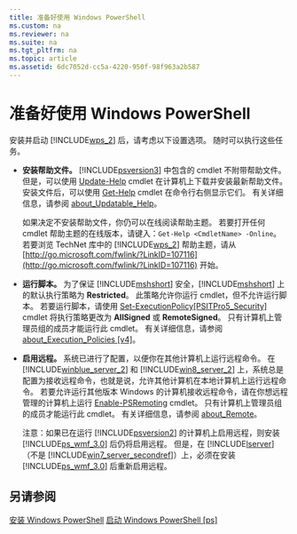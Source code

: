 ```yaml
---
title: 准备好使用 Windows PowerShell
ms.custom: na
ms.reviewer: na
ms.suite: na
ms.tgt_pltfrm: na
ms.topic: article
ms.assetid: 6dc7052d-cc5a-4220-950f-98f963a2b587
---
```

# 准备好使用 Windows PowerShell
安装并启动 [!INCLUDE[wps_2](../Token/wps_2_md.md)] 后，请考虑以下设置选项。 随时可以执行这些任务。

-   **安装帮助文件。** [!INCLUDE[psversion3](../Token/psversion3_md.md)] 中包含的 cmdlet 不附带帮助文件。 但是，可以使用 [Update-Help](assetId:///93e1d870-ace6-432b-8778-8920291d7545) cmdlet 在计算机上下载并安装最新帮助文件。 安装文件后，可以使用 [Get-Help](assetId:///1f46eeb4-49d7-4bec-bb29-395d9b42f54a) cmdlet 在命令行右侧显示它们。 有关详细信息，请参阅 [about_Updatable_Help](assetId:///10bba75c-f4ac-4ca1-bbf3-8f34dd521ffe)。

    如果决定不安装帮助文件，你仍可以在线阅读帮助主题。 若要打开任何 cmdlet 帮助主题的在线版本，请键入：`Get-Help <CmdletName> -Online`。 若要浏览 TechNet 库中的 [!INCLUDE[wps_2](../Token/wps_2_md.md)] 帮助主题，请从 [http://go.microsoft.com/fwlink/?LinkID=107116](http://go.microsoft.com/fwlink/?LinkID=107116) 开始。

-   **运行脚本。** 为了保证 [!INCLUDE[mshshort](../Token/mshshort_md.md)] 安全，[!INCLUDE[mshshort](../Token/mshshort_md.md)] 上的默认执行策略为 **Restricted**。 此策略允许你运行 cmdlet，但不允许运行脚本。 若要运行脚本，请使用 [Set-ExecutionPolicy[PSITPro5_Security]](assetId:///5690a0e1-495b-4e63-8280-65ead7bf01ab) cmdlet 将执行策略更改为 **AllSigned** 或 **RemoteSigned**。 只有计算机上管理员组的成员才能运行此 cmdlet。 有关详细信息，请参阅 [about_Execution_Policies [v4]](assetId:///347708dc-1515-4d74-978b-8334603472e6)。

-   **启用远程。** 系统已进行了配置，以便你在其他计算机上运行远程命令。 在 [!INCLUDE[winblue_server_2](../Token/winblue_server_2_md.md)] 和 [!INCLUDE[win8_server_2](../Token/win8_server_2_md.md)] 上，系统总是配置为接收远程命令，也就是说，允许其他计算机在本地计算机上运行远程命令。 若要允许运行其他版本 Windows 的计算机接收远程命令，请在你想远程管理的计算机上运行 [Enable-PSRemoting](assetId:///19437c28-33b8-4ac1-9113-8439cc8beffb) cmdlet。 只有计算机上管理员组的成员才能运行此 cmdlet。 有关详细信息，请参阅 [about_Remote](assetId:///9b4a5c87-9162-4adf-bdfe-fbc80b9b8970)。

    注意：如果已在运行 [!INCLUDE[psversion2](../Token/psversion2_md.md)] 的计算机上启用远程，则安装 [!INCLUDE[ps_wmf_3.0](../Token/ps_wmf_3.0_md.md)] 后仍将启用远程。 但是，在 [!INCLUDE[lserver](../Token/lserver_md.md)]（不是 [!INCLUDE[win7_server_secondref](../Token/win7_server_secondref_md.md)]）上，必须在安装 [!INCLUDE[ps_wmf_3.0](../Token/ps_wmf_3.0_md.md)] 后重新启用远程。

## 另请参阅
[安装 Windows PowerShell](../Topic/Installing-Windows-PowerShell.md)
[启动 Windows PowerShell [ps]](assetId:///8ec8c2d7-8e7c-4722-a3d2-498fe5739a8e)



<!--HONumber=Apr16_HO1-->


